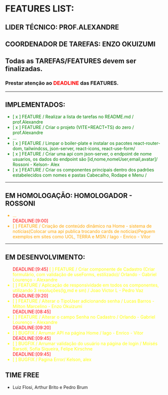 # FEATURES LIST:

## LIDER TÉCNICO: PROF.ALEXANDRE
## COORDENADOR DE TAREFAS: ENZO OKUIZUMI

## Todas as TAREFAS/FEATURES devem ser finalizadas.
### Prestar atenção ao <span style="color:red">DEADLINE</span> das FEATURES. 

---
## IMPLEMENTADOS:
<ul style="color:green">
<li>[ x ] FEATURE / Realizar a lista de tarefas no README.md / prof.Alexandre </li>
<li>[ x ] FEATURE / Criar o projeto (VITE+REACT+TS) do zero / prof.Alexandre </li>
	<li> ...</li>
<li>[ x ] FEATURE / Limpar o boiler-plate e instalar os pacotes react-router-dom, tailwindcss, json-server, react-icons, react-use-form/  </li>
<li>[ x ] FEATURE / Criar uma api com json-server, o endpoint de nome usuarios, os dados do endpoint são [id,nome,nomeUser,email,avatar]/ Rossoni - Kelson- Alex  </li></span>
<li>[ x ] FEATURE / Criar os componentes principais dentro dos padrões estabelecidos com nomes e pastas Cabecalho, Rodape e Menu / </li>
</ul>

---
## EM HOMOLOGAÇÃO: HOMOLOGADOR - ROSSONI
<ul style="color:orange">

   <li> ...</li>
<span style="color:red">DEADLINE:[9:00]</span>
<li>[   ] FEATURE / Criação de conteúdo dinâmico na Home - sistema de notícias(Colocar uma api publica trocando cards de noticias)Peguem exemplos em sites como UOL, TERRA e MSN /  Iago - Enrico - Vitor   
</ul>

---
## EM DESENVOLVIMENTO:
<ul style="color:yellow">

</li><span style="color:red">DEADLINE:[9:45]</span>
[   ] FEATURE / Criar componente de Cadastro (Criar formulário, com validação de useForms, estilizado)/  Orlando - Gabriel Lourenço - Alexandre </li>

<li>[   ] FEATURE / Aplicação de responsividade em todos os componentes, utilizando 3 resoluções(lg,md e sm) / Joao Victor L - Pedro Vaz </li><span style="color:red">DEADLINE:[9:20]</span>

<li>[   ] FEATURE / Alterar o TipoUser adicionando senha  / Lucas Barros - Milton Marcelino - Enzo Okuizumi</li><span style="color:red">DEADLINE:[08:45]</span>

<li>[   ] FEATURE / Alterar o campo Senha no Cadastro  / Orlando - Gabriel Lourenço - Alexandre</li><span style="color:red">DEADLINE:[09:20]</span>

<li>[   ] BUGFIX / Arrumar API na página Home / Iago - Enrico - Vitor</li><span style="color:red">DEADLINE:[09:45]</span>

<li>[   ] BUGFIX / Arrumar validação do usuário na página de login / Moisés Barsoti, Sofia Siqueira, Felipe Kirschne</li><span style="color:red">DEADLINE:[09:45]</span>

<li>[   ] BUGFIX / Pagina Error/ Kelson, alex</li>
</ul>


## TIME FREE
-  Luiz Flosi, Arthur Brito e Pedro Brum 
